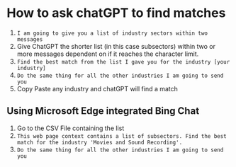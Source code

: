 # How to ask chatGPT to find matches

1. ```I am going to give you a list of industry sectors within two messages```
2. Give ChatGPT the shorter list (in this case subsectors) within two or more messages dependent on if it reaches the character limit.
3. ```Find the best match from the list I gave you for the industry [your industry]```
4. ```Do the same thing for all the other industries I am going to send you```
5. Copy Paste any industry and chatGPT will find a match

## Using Microsoft Edge integrated Bing Chat
1. Go to the CSV File containing the list
2. ```This web page context contains a list of subsectors. Find the best match for the industry 'Movies and Sound Recording'.```
3. ```Do the same thing for all the other industries I am going to send you```
